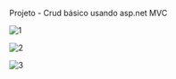 Projeto - Crud básico usando asp.net MVC

![1](https://user-images.githubusercontent.com/32426921/115980760-81a0a180-a565-11eb-978c-c5a168508192.png)

![2](https://user-images.githubusercontent.com/32426921/115980810-f2e05480-a565-11eb-99cb-e344affb7fe6.png)

![3](https://user-images.githubusercontent.com/32426921/115980811-f5db4500-a565-11eb-9347-d2870d1aaa14.png)
